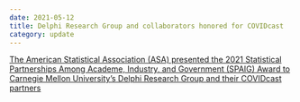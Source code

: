 ```yaml
---
date: 2021-05-12
title: Delphi Research Group and collaborators honored for COVIDcast
category: update
---
```


[The American Statistical Association (ASA) presented the 2021 Statistical Partnerships Among Academe, Industry, and Government (SPAIG) Award to Carnegie Mellon University’s Delphi Research Group and their COVIDcast partners](https://www.cmu.edu/dietrich/news/news-stories/2021/may/spaig-covid.html)
